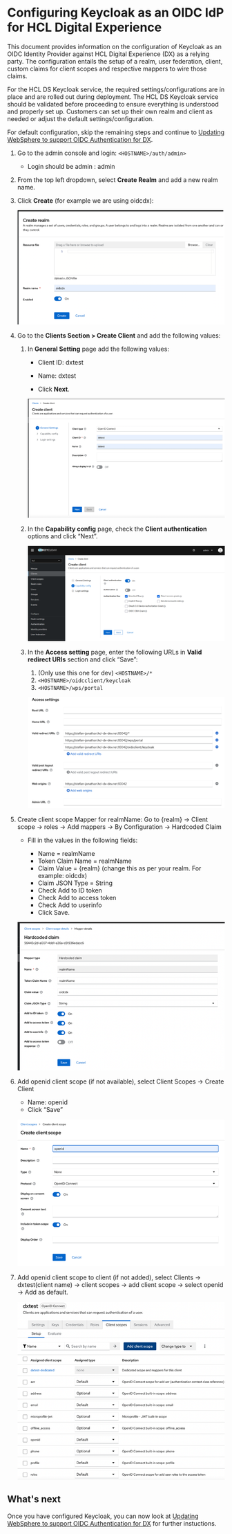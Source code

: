 # Configuring Keycloak as an OIDC IdP for HCL Digital Experience

This document provides information on the configuration of Keycloak as an OIDC Identity Provider against HCL Digital Experience (DX) as a relying party. The configuration entails the setup of a realm, user federation, client, custom claims for client scopes and respective mappers to wire those claims.

For the HCL DS Keycloak service, the required settings/configurations are in place and are rolled out during deployment. The HCL DS Keycloak service should be validated before proceeding to ensure everything is understood and properly set up. Customers can set up their own realm and client as needed or adjust the default settings/configuration.

For default configuration, skip the remaining steps and continue to [Updating WebSphere to support OIDC Authentication for DX](./dx-update-webshpere-for-oidc.md).

1. Go to the admin console and login: `<HOSTNAME>/auth/admin>`

    - Login should be admin : admin

2. From the top left dropdown, select **Create Realm** and add a new realm name.
3. Click **Create** (for example we are using oidcdx):

    ![Keycloak_HTTPS_SSL_2](../../../../../../images/Keycloak_HTTPS_SSL_2.png)

4. Go to the **Clients Section > Create Client** and add the following values:
    1. In **General Setting** page add the following values:
        - Client ID: dxtest
        - Name: dxtest

        - Click **Next**.

        ![Keycloak_HTTPS_SSL_3](../../../../../../images/Keycloak_HTTPS_SSL_3.png)

    2. In the **Capability config** page,  check the **Client authentication** options and click “Next”.

        ![Keycloak_HTTPS_SSL_4](../../../../../../images/Keycloak_HTTPS_SSL_4.png)

    3. In the **Access setting** page, enter the following URLs in **Valid redirect URIs** section and click “Save”:

        1. (Only use this one for dev) `<HOSTNAME>/*`
        2. `<HOSTNAME>/oidcclient/keycloak`
        3. `<HOSTNAME>/wps/portal`

        ![Keycloak_HTTPS_SSL_5](../../../../../../images/Keycloak_HTTPS_SSL_5.png)

5. Create client scope Mapper for realmName: Go to {realm} -> Client scope -> roles -> Add mappers -> By Configuration -> Hardcoded Claim

    - Fill in the values in the following fields:

      - Name = realmName
      - Token Claim Name = realmName
      - Claim Value = {realm} (change this as per your realm. For example: oidcdx)
      - Claim JSON Type = String
      - Check Add to ID token
      - Check Add to access token
      - Check Add to userinfo
      - Click Save.

    ![Keycloak_HTTPS_SSL_6](../../../../../../images/Keycloak_HTTPS_SSL_6.png)

6. Add openid client scope (if not available), select Client Scopes -> Create Client

    - Name: openid
    - Click “Save”

    ![Keycloak_HTTPS_SSL_7](../../../../../../images/Keycloak_HTTPS_SSL_7.png)

7. Add openid client scope to client (if not added), select Clients -> dxtest(client name) -> client scopes -> add client scope -> select openid -> Add as default.

    ![Keycloak_HTTPS_SSL_8](../../../../../../images/Keycloak_HTTPS_SSL_8.png)

## What's next

Once you have configured Keycloak, you can now look at [Updating WebSphere to support OIDC Authentication for DX](./dx-update-webshpere-for-oidc.md) for further instuctions.
